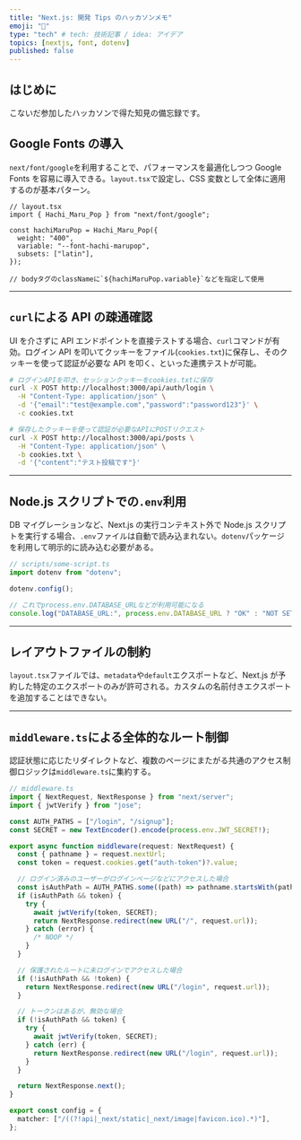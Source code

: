 ```yaml
---
title: "Next.js: 開発 Tips のハッカソンメモ"
emoji: "📌"
type: "tech" # tech: 技術記事 / idea: アイデア
topics: [nextjs, font, dotenv]
published: false
---
```


## はじめに

こないだ参加したハッカソンで得た知見の備忘録です。

## Google Fonts の導入

`next/font/google`を利用することで、パフォーマンスを最適化しつつ Google Fonts を容易に導入できる。`layout.tsx`で設定し、CSS 変数として全体に適用するのが基本パターン。

```tsx
// layout.tsx
import { Hachi_Maru_Pop } from "next/font/google";

const hachiMaruPop = Hachi_Maru_Pop({
  weight: "400",
  variable: "--font-hachi-marupop",
  subsets: ["latin"],
});

// bodyタグのclassNameに`${hachiMaruPop.variable}`などを指定して使用
```

---

## `curl`による API の疎通確認

UI を介さずに API エンドポイントを直接テストする場合、`curl`コマンドが有効。ログイン API を叩いてクッキーをファイル(`cookies.txt`)に保存し、そのクッキーを使って認証が必要な API を叩く、といった連携テストが可能。

```bash
# ログインAPIを叩き、セッションクッキーをcookies.txtに保存
curl -X POST http://localhost:3000/api/auth/login \
  -H "Content-Type: application/json" \
  -d '{"email":"test@example.com","password":"password123"}' \
  -c cookies.txt

# 保存したクッキーを使って認証が必要なAPIにPOSTリクエスト
curl -X POST http://localhost:3000/api/posts \
  -H "Content-Type: application/json" \
  -b cookies.txt \
  -d '{"content":"テスト投稿です"}'
```

---

## Node.js スクリプトでの`.env`利用

DB マイグレーションなど、Next.js の実行コンテキスト外で Node.js スクリプトを実行する場合、`.env`ファイルは自動で読み込まれない。`dotenv`パッケージを利用して明示的に読み込む必要がある。

```ts
// scripts/some-script.ts
import dotenv from "dotenv";

dotenv.config();

// これでprocess.env.DATABASE_URLなどが利用可能になる
console.log("DATABASE_URL:", process.env.DATABASE_URL ? "OK" : "NOT SET");
```

---

## レイアウトファイルの制約

`layout.tsx`ファイルでは、`metadata`や`default`エクスポートなど、Next.js が予約した特定のエクスポートのみが許可される。カスタムの名前付きエクスポートを追加することはできない。

---

## `middleware.ts`による全体的なルート制御

認証状態に応じたリダイレクトなど、複数のページにまたがる共通のアクセス制御ロジックは`middleware.ts`に集約する。

```ts
// middleware.ts
import { NextRequest, NextResponse } from "next/server";
import { jwtVerify } from "jose";

const AUTH_PATHS = ["/login", "/signup"];
const SECRET = new TextEncoder().encode(process.env.JWT_SECRET!);

export async function middleware(request: NextRequest) {
  const { pathname } = request.nextUrl;
  const token = request.cookies.get("auth-token")?.value;

  // ログイン済みのユーザーがログインページなどにアクセスした場合
  const isAuthPath = AUTH_PATHS.some((path) => pathname.startsWith(path));
  if (isAuthPath && token) {
    try {
      await jwtVerify(token, SECRET);
      return NextResponse.redirect(new URL("/", request.url));
    } catch (error) {
      /* NOOP */
    }
  }

  // 保護されたルートに未ログインでアクセスした場合
  if (!isAuthPath && !token) {
    return NextResponse.redirect(new URL("/login", request.url));
  }

  // トークンはあるが、無効な場合
  if (!isAuthPath && token) {
    try {
      await jwtVerify(token, SECRET);
    } catch (err) {
      return NextResponse.redirect(new URL("/login", request.url));
    }
  }

  return NextResponse.next();
}

export const config = {
  matcher: ["/((?!api|_next/static|_next/image|favicon.ico).*)"],
};
```
